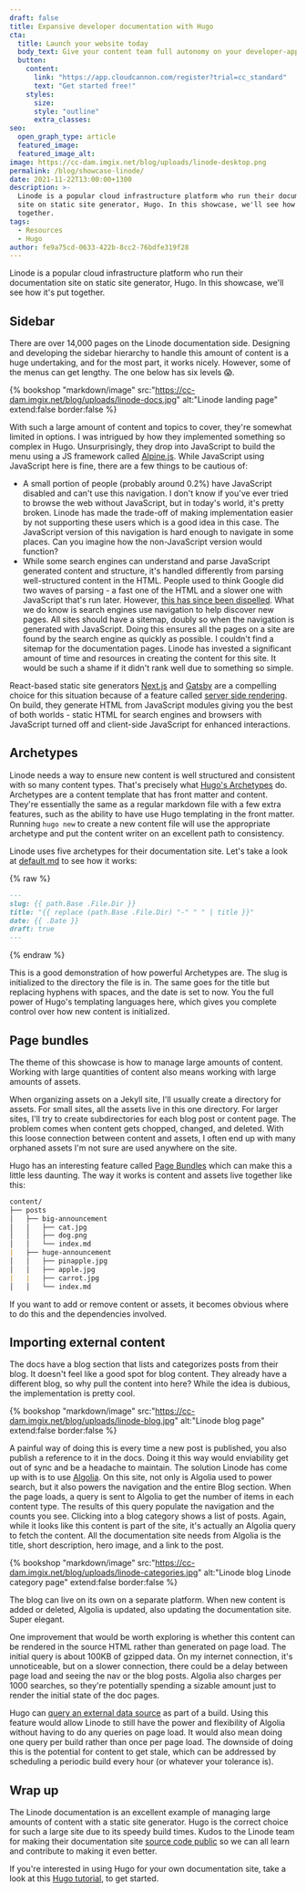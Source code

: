```yaml
---
draft: false
title: Expansive developer documentation with Hugo
cta:
  title: Launch your website today
  body_text: Give your content team full autonomy on your developer-approved tech stack with CloudCannon.
  button:
    content: 
      link: "https://app.cloudcannon.com/register?trial=cc_standard"
      text: "Get started free!"
    styles:
      size:
      style: "outline"
      extra_classes:
seo:
  open_graph_type: article
  featured_image:
  featured_image_alt:
image: https://cc-dam.imgix.net/blog/uploads/linode-desktop.png
permalink: /blog/showcase-linode/
date: 2021-11-22T13:00:00+1300
description: >-
  Linode is a popular cloud infrastructure platform who run their documentation
  site on static site generator, Hugo. In this showcase, we'll see how it's put
  together.
tags:
  - Resources
  - Hugo
author: fe9a75cd-0633-422b-8cc2-76bdfe319f28
---
```

Linode is a popular cloud infrastructure platform who run their documentation site on static site generator, Hugo. In this showcase, we'll see how it's put together.

## Sidebar

There are over 14,000 pages on the Linode documentation side. Designing and developing the sidebar hierarchy to handle this amount of content is a huge undertaking, and for the most part, it works nicely. However, some of the menus can get lengthy. The one below has six levels 😱.

{% bookshop "markdown/image" src:"https://cc-dam.imgix.net/blog/uploads/linode-docs.jpg" alt:"Linode landing page" extend:false border:false %}

 With such a large amount of content and topics to cover, they're somewhat limited in options. I was intrigued by how they implemented something so complex in Hugo. Unsurprisingly, they drop into JavaScript to build the menu using a JS framework called [Alpine.js](https://github.com/alpinejs/alpine). While JavaScript using JavaScript here is fine, there are a few things to be cautious of:

* A small portion of people (probably around 0.2%) have JavaScript disabled and can't use this navigation. I don't know if you've ever tried to browse the web without JavaScript, but in today's world, it's pretty broken. Linode has made the trade-off of making implementation easier by not supporting these users which is a good idea in this case. The JavaScript version of this navigation is hard enough to navigate in some places. Can you imagine how the non-JavaScript version would function?
* While some search engines can understand and parse JavaScript generated content and structure, it's handled differently from parsing well-structured content in the HTML. People used to think Google did two waves of parsing - a fast one of the HTML and a slower one with JavaScript that's run later. However, [this has since been dispelled](https://www.seroundtable.com/google-no-two-waves-indexing-29225.html). What we do know is search engines use navigation to help discover new pages. All sites should have a sitemap, doubly so when the navigation is generated with JavaScript. Doing this ensures all the pages on a site are found by the search engine as quickly as possible. I couldn't find a sitemap for the documentation pages. Linode has invested a significant amount of time and resources in creating the content for this site. It would be such a shame if it didn't rank well due to something so simple.

React-based static site generators [Next.js](https://nextjs.org/) and [Gatsby](https://www.gatsbyjs.com/) are a compelling choice for this situation because of a feature called [server side rendering](https://www.gatsbyjs.com/docs/glossary/server-side-rendering/). On build, they generate HTML from JavaScript modules giving you the best of both worlds - static HTML for search engines and browsers with JavaScript turned off and client-side JavaScript for enhanced interactions.

## Archetypes

Linode needs a way to ensure new content is well structured and consistent with so many content types. That's precisely what [Hugo's Archetypes](https://gohugo.io/content-management/archetypes/) do. Archetypes are a content template that has front matter and content. They're essentially the same as a regular markdown file with a few extra features, such as the ability to have use Hugo templating in the front matter. Running `hugo new` to create a new content file will use the appropriate archetype and put the content writer on an excellent path to consistency.

Linode uses five archetypes for their documentation site. Let's take a look at [default.md](https://github.com/linode/docs/blob/develop/archetypes/default.md) to see how it works:

{% raw %}
```md
---
slug: {{ path.Base .File.Dir }}
title: "{{ replace (path.Base .File.Dir) "-" " " | title }}"
date: {{ .Date }}
draft: true
---
```
{% endraw %}

This is a good demonstration of how powerful Archetypes are. The slug is initialized to the directory the file is in. The same goes for the title but replacing hyphens with spaces, and the date is set to now. You the full power of Hugo's templating languages here, which gives you complete control over how new content is initialized.

## Page bundles

The theme of this showcase is how to manage large amounts of content. Working with large quantities of content also means working with large amounts of assets.

When organizing assets on a Jekyll site, I'll usually create a directory for assets. For small sites, all the assets live in this one directory. For larger sites, I'll try to create subdirectories for each blog post or content page. The problem comes when content gets chopped, changed, and deleted. With this loose connection between content and assets, I often end up with many orphaned assets I'm not sure are used anywhere on the site.

Hugo has an interesting feature called [Page Bundles](https://gohugo.io/content-management/page-bundles/) which can make this a little less daunting. The way it works is content and assets live together like this:

```md
content/
├── posts
│   ├── big-announcement
│   │   ├── cat.jpg
│   │   ├── dog.png
│   │   └── index.md
|   ├── huge-announcement
│   │   ├── pinapple.jpg
│   │   ├── apple.jpg
|   |   ├── carrot.jpg
│   │   └── index.md
```

If you want to add or remove content or assets, it becomes obvious where to do this and the dependencies involved. 

## Importing external content

The docs have a blog section that lists and categorizes posts from their blog. It doesn't feel like a good spot for blog content. They already have a different blog, so why pull the content into here? While the idea is dubious, the implementation is pretty cool.

{% bookshop "markdown/image" src:"https://cc-dam.imgix.net/blog/uploads/linode-blog.jpg" alt:"Linode blog page" extend:false border:false %}

A painful way of doing this is every time a new post is published, you also publish a reference to it in the docs. Doing it this way would enviability get out of sync and be a headache to maintain. The solution Linode has come up with is to use [Algolia](https://www.algolia.com/). On this site, not only is Algolia used to power search, but it also powers the navigation and the entire Blog section. When the page loads, a query is sent to Algolia to get the number of items in each content type. The results of this query populate the navigation and the counts you see. Clicking into a blog category shows a list of posts. Again, while it looks like this content is part of the site, it's actually an Algolia query to fetch the content. All the documentation site needs from Algolia is the title, short description, hero image, and a link to the post. 

{% bookshop "markdown/image" src:"https://cc-dam.imgix.net/blog/uploads/linode-categories.jpg" alt:"Linode blog Linode category page" extend:false border:false %}

The blog can live on its own on a separate platform. When new content is added or deleted, Algolia is updated, also updating the documentation site. Super elegant.

One improvement that would be worth exploring is whether this content can be rendered in the source HTML rather than generated on page load. The initial query is about 100KB of gzipped data. On my internet connection, it's unnoticeable, but on a slower connection, there could be a delay between page load and seeing the nav or the blog posts. Algolia also charges per 1000 searches, so they're potentially spending a sizable amount just to render the initial state of the doc pages.

Hugo can [query an external data source](https://gohugo.io/templates/data-templates/#data-driven-content) as part of a build. Using this feature would allow Linode to still have the power and flexibility of Algolia without having to do any queries on page load. It would also mean doing one query per build rather than once per page load. The downside of doing this is the potential for content to get stale, which can be addressed by scheduling a periodic build every hour (or whatever your tolerance is).

## Wrap up

The Linode documentation is an excellent example of managing large amounts of content with a static site generator. Hugo is the correct choice for such a large site due to its speedy build times. Kudos to the Linode team for making their documentation site [source code public](https://github.com/linode/docs) so we can all learn and contribute to making it even better. 

If you're interested in using Hugo for your own documentation site, take a look at this [Hugo tutorial](/tutorials/hugo-tutorial/), to get started. 